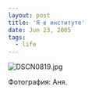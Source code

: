 ```yaml
---
layout: post
title: 'Я в институте'
date: Jun 23, 2005
tags:
  - life
---
```


![DSCN0819.jpg](upload://DSCN0819.jpg)



Фотография: Аня.
